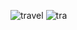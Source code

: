 ![travel](https://github.com/devaramgarapati/Travel-tourism-and-hospitality-/assets/96176668/2fab4f2d-b100-4155-8d25-0e32c232a260)
![tra](https://github.com/devaramgarapati/Travel-tourism-and-hospitality-/assets/96176668/e2cec225-864d-4034-b960-1c8763d332d0)
